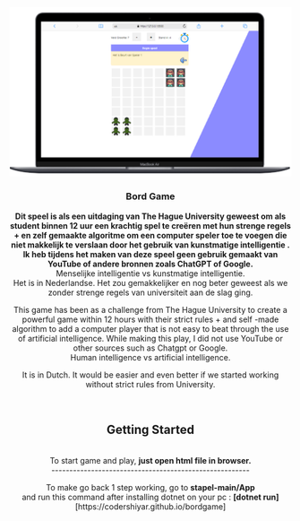 

<div align="center">
  <a href="https://www.youtube.com/codershiyar">
    <img src="./game-img.PNG" alt="Logo">
  </a>
  <h3 align="center">Bord Game</h3>

  <p>
  <b>
  Dit speel is als een uitdaging van The Hague University geweest om als student binnen 12 uur een krachtig spel te creëren met hun strenge regels + en zelf gemaakte algoritme om een computer speler toe te voegen die niet makkelijk te verslaan door het gebruik van kunstmatige intelligentie . 
  Ik heb tijdens het maken van deze speel geen gebruik gemaakt van YouTube of andere bronnen zoals ChatGPT of Google. 
    </b>
  <br>
   Menselijke intelligentie vs kunstmatige intelligentie. 
   <br>
   Het is in Nederlandse.  Het zou gemakkelijker en nog beter geweest als we zonder strenge regels van universiteit aan de slag ging. 
   <br>
   <p> 
 This game has been as a challenge from The Hague University to create a powerful game within 12 hours with their strict rules + and self -made algorithm to add a computer player that is not easy to beat through the use of artificial intelligence.
   While making this play, I did not use YouTube or other sources such as Chatgpt or Google.
   <br>
    Human intelligence vs artificial intelligence.
   
  <p> It is in Dutch. It would be easier and even better if we started working without strict rules from University. </p>
    <br>
  </p>
  <h2 align="center"> Getting Started</h2>

<br>
To start game and play, <b>just open html file in browser.</b>
<br>
-------------------------------------------------------
<p>
To make go back 1 step working, go to <b>stapel-main/App</b>
<br>
and run this command after installing dotnet on your pc : <b> [dotnet run] </b>
<br>
[https://codershiyar.github.io/bordgame]

<div>  
